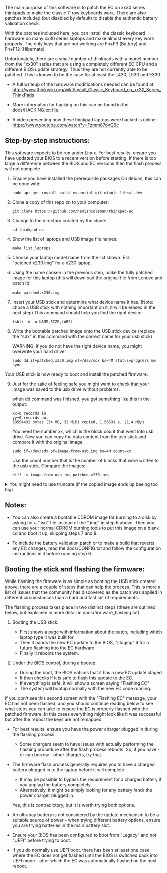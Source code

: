 The main purpose of this software is to patch the EC on xx30 series thinkpads
to make the classic 7-row keyboards work.  There are also patches included (but
disabled by default) to disable the authentic battery validation check.

With the patches included here, you can install the classic keyboard
hardware on many xx30 series laptops and make almost every key work properly.
The only keys that are not working are Fn+F3 (Battery) and Fn+F12 (Hibernate)

Unfortunately, there are a small number of thinkpads with a model number
from the "xx30" series that are using a completely different EC CPU and
a different BIOS update strategy.  Thus they are not currently able to
be patched.  This is known to be the case for at least the L430, L530
and E330.

* A full writeup of the hardware modifications needed can be found at:
    http://www.thinkwiki.org/wiki/Install_Classic_Keyboard_on_xx30_Series_ThinkPads

* More information for hacking on this can be found in the docs/HACKING.txt
  file.

* A video presenting how these thinkpad laptops were hacked is online:
    https://www.youtube.com/watch?v=Fzmm87oVQ6c

Step-by-step instructions:
--------------------------

This software expects to be run under Linux.  For best results, ensure you
have updated your BIOS to a recent version before starting.  If there is too
large a difference between the BIOS and EC versions then the flash process
will not complete.

1. Ensure you have installed the prerequisite packages
   On debian, this can be done with:

    ```
    sudo apt-get install build-essential git mtools libssl-dev
    ```

2. Clone a copy of this repo on to your computer:

    ```
    git clone https://github.com/hamishcoleman/thinkpad-ec
    ```

3. Change to the directory created by the clone:

    ```
    cd thinkpad-ec
    ```

4. Show the list of laptops and USB image file names:

    ```
    make list_laptops
    ```

5. Choose your laptop model name from the list shown.
   E.G. "patched.x230.img" for a x230 laptop.

6. Using the name chosen in the previous step, make the fully
   patched image for this laptop (this will download the original
   file from Lenovo and patch it):

    ```
    make patched.x230.img
    ```

7. Insert your USB stick and determine what device name it has.
   (Note: chose a USB stick with nothing important on it, it will
   be erased in the next step) This command should help you find the
   right device:

    ```
    lsblk -d -o NAME,SIZE,LABEL
    ```

8. Write the bootable patched image onto the USB stick device (replace
   the "sdx" in this command with the correct name for your usb stick)

   WARNING: if you do not have the right device name, you might overwrite
   your hard drive!

   ```
   sudo dd if=patched.x230.img of=/dev/sdx bs=4M status=progress && sync
   ```

Your USB stick is now ready to boot and install the patched firmware.

9. Just for the sake of feeling safe you might want to check that your image was saved to the usb drive without problems.

   when dd command was finished, you got something like this in the output:

   ```
   xx+0 records in
   yy+0 records out
   33554432 bytes (34 MB, 32 MiB) copied, 1,56631 s, 21,4 MB/s
   ```

   You need the number xx, which is the block count that went into usb drive. 
   Now you can copy the data content from the usb stick and compare it with the original image:

   ```
   sudo if=/dev/sdx of=image-from-usb.img bs=4M count=xx
   ```

   Use the count number that is the number of blocks that were written to the usb stick.
   Compare the images:

   ```
   diff -s image-from-usb.img patched.x230.img
   ```

<details>
  <summary>You might need to use truncate (if the copied image ends up beeing too big)</summary>

  ```
  truncate --reference patched.x230.img image-from-usb.img
  ```
</details>

Notes:
------

* You can also create a bootable CDROM image for burning to a disk
  by asking for a ".iso" file instead of the ".img" in step 6 above.
  Then you can use your normal CDROM burning tools to put this image on
  a blank cd and boot it up, skipping steps 7 and 8.

* To include the battery validation patch or to make a build that
  reverts any EC changes, read the docs/CONFIG.txt and follow
  the configuration instructions in it before running step 6.


Booting the stick and flashing the firmware:
--------------------------------------------

While flashing the firmware is as simple as booting the USB stick
created above, there are a couple of steps that can help the process.
This is more a list of issues that the community has discovered as the
patch was applied in different circumstances than a hard and fast set
of requirements.

The flashing process takes place in two distinct steps (these are outlined
below, but explained in more detail in docs/firmware_flashing.txt)

1. Booting the USB stick:
   * First shows a page with information about the patch, including
     which laptop type it was built for.
   * Then it hands the new EC update to the BIOS, "staging" it for
     a future flashing into the EC hardware
   * Finally it reboots the system.

1. Under the BIOS control, during a bootup:
   * During the boot, the BIOS notices that it has a new EC update staged
   * It then checks if it is safe to flash this update to the EC.
   * If everything is safe, it will show a screen saying "Flashing EC"
   * The system will bootup normally with the new EC code running.

If you don't see this second screen with the "Flashing EC" message,
your EC has not been flashed, and you should continue reading below to
see what steps you can take to ensure the EC is properly flashed with
the patched firmware.  In this cases everything might look like it was
successful but after the reboot the keys are not remapped.

* For best results, ensure you have the power charger plugged in during
  the flashing process.

  * Some chargers seem to have issues with actually performing the flashing
    procedure after the flash process reboots.  So, if you have - or can
    borrow - other chargers, try that.

* The firmware flash process generally requires you to have a charged
  battery plugged in to the laptop before it will complete.

  * It may be possible to bypass the requirement for a charged battery
    if you unplug the battery completely.
  * Alternatively, it might be simply looking for any battery /and/
    the power charger plugged in.

  Yes, this is contradictory, but it is worth trying both options.

* An ultrabay battery is not considered by the update mechanism to be
  a suitable source of power - when trying different battery options,
  ensure you are trying batteries in the main battery slot.

* Ensure your BIOS has been configured to boot from "Legacy" and not
  "UEFI" before trying to boot.

* If you do normally use UEFI boot, there has been at least one case where
  the EC does not get flashed until the BIOS is switched back into UEFI
  mode - after which the EC was automatically flashed on the next reboot.
